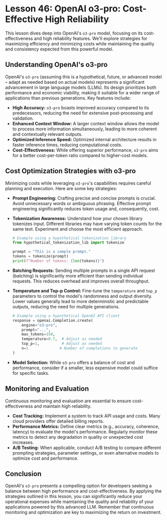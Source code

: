 # Lesson 46: OpenAI o3-pro: Cost-Effective High Reliability

This lesson dives deep into OpenAI's `o3-pro` model, focusing on its cost-effectiveness and high reliability features. We'll explore strategies for maximizing efficiency and minimizing costs while maintaining the quality and consistency expected from this powerful model.


## Understanding OpenAI's o3-pro

OpenAI's `o3-pro` (assuming this is a hypothetical, future, or advanced model – adapt as needed based on actual models) represents a significant advancement in large language models (LLMs).  Its design prioritizes both performance and economic viability, making it suitable for a wider range of applications than previous generations.  Key features include:

* **High Accuracy:**  `o3-pro` boasts improved accuracy compared to its predecessors, reducing the need for extensive post-processing and validation.
* **Enhanced Context Window:** A larger context window allows the model to process more information simultaneously, leading to more coherent and contextually relevant outputs.
* **Optimized Inference Speed:** Optimized internal architecture results in faster inference times, reducing computational costs.
* **Cost-Effectiveness:**  While offering superior performance, `o3-pro` aims for a better cost-per-token ratio compared to higher-cost models.


## Cost Optimization Strategies with o3-pro

Minimizing costs while leveraging `o3-pro`'s capabilities requires careful planning and execution.  Here are some key strategies:

* **Prompt Engineering:** Crafting precise and concise prompts is crucial. Avoid unnecessary words or ambiguous phrasing. Effective prompt engineering significantly reduces token usage and, consequently, cost.

* **Tokenization Awareness:** Understand how your chosen library tokenizes input.  Different libraries may have varying token counts for the same text. Experiment and choose the most efficient approach.

  ```python
  # Example using a hypothetical tokenization library
  from hypothetical_tokenization_lib import tokenize

  prompt = "This is a sample prompt."
  tokens = tokenize(prompt)
  print(f"Number of tokens: {len(tokens)}")
  ```

* **Batching Requests:**  Sending multiple prompts in a single API request (batching) is significantly more efficient than sending individual requests.  This reduces overhead and improves overall throughput.

* **Temperature and Top-p Control:**  Fine-tune the `temperature` and `top_p` parameters to control the model's randomness and output diversity. Lower values generally lead to more deterministic and predictable outputs, reducing the need for multiple generations.

  ```python
  # Example using a hypothetical OpenAI API client
  response = openai.Completion.create(
      engine="o3-pro",
      prompt="...",
      max_tokens=150,
      temperature=0.7,  # Adjust as needed
      top_p=1,          # Adjust as needed
      n=1              # Number of completions to generate
  )
  ```


* **Model Selection:** While `o3-pro` offers a balance of cost and performance, consider if a smaller, less expensive model could suffice for specific tasks.


## Monitoring and Evaluation

Continuous monitoring and evaluation are essential to ensure cost-effectiveness and maintain high reliability.

* **Cost Tracking:** Implement a system to track API usage and costs.  Many cloud providers offer detailed billing reports.
* **Performance Metrics:** Define clear metrics (e.g., accuracy, coherence, latency) to evaluate the model's performance. Regularly monitor these metrics to detect any degradation in quality or unexpected cost increases.
* **A/B Testing:** When applicable, conduct A/B testing to compare different prompting strategies, parameter settings, or even alternative models to optimize cost and performance.


## Conclusion

OpenAI's `o3-pro` presents a compelling option for developers seeking a balance between high performance and cost-effectiveness. By applying the strategies outlined in this lesson, you can significantly reduce your operational expenses while maintaining the quality and reliability of your applications powered by this advanced LLM. Remember that continuous monitoring and optimization are key to maximizing the return on investment.
